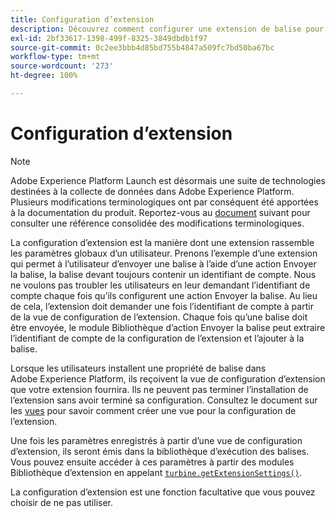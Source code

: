 ```yaml
---
title: Configuration d’extension
description: Découvrez comment configurer une extension de balise pour rassembler les paramètres globaux d’un utilisateur dans l’interface utilisateur de la collecte de données d’Adobe Experience Platform.
exl-id: 2bf33617-1398-499f-8325-3849dbdb1f97
source-git-commit: 0c2ee3bbb4d85bd755b4847a509fc7bd50ba67bc
workflow-type: tm+mt
source-wordcount: '273'
ht-degree: 100%

---
```


# Configuration d’extension

>[!NOTE]
>
>Adobe Experience Platform Launch est désormais une suite de technologies destinées à la collecte de données dans Adobe Experience Platform. Plusieurs modifications terminologiques ont par conséquent été apportées à la documentation du produit. Reportez-vous au [document](../term-updates.md) suivant pour consulter une référence consolidée des modifications terminologiques.

La configuration d’extension est la manière dont une extension rassemble les paramètres globaux d’un utilisateur. Prenons l’exemple d’une extension qui permet à l’utilisateur d’envoyer une balise à l’aide d’une action Envoyer la balise, la balise devant toujours contenir un identifiant de compte. Nous ne voulons pas troubler les utilisateurs en leur demandant l’identifiant de compte chaque fois qu’ils configurent une action Envoyer la balise. Au lieu de cela, l’extension doit demander une fois l’identifiant de compte à partir de la vue de configuration de l’extension. Chaque fois qu’une balise doit être envoyée, le module Bibliothèque d’action Envoyer la balise peut extraire l’identifiant de compte de la configuration de l’extension et l’ajouter à la balise.

Lorsque les utilisateurs installent une propriété de balise dans Adobe Experience Platform, ils reçoivent la vue de configuration d’extension que votre extension fournira. Ils ne peuvent pas terminer l’installation de l’extension sans avoir terminé sa configuration. Consultez le document sur les [vues](./web/views.md) pour savoir comment créer une vue pour la configuration de l’extension.

Une fois les paramètres enregistrés à partir dʼune vue de configuration dʼextension, ils seront émis dans la bibliothèque dʼexécution des balises. Vous pouvez ensuite accéder à ces paramètres à partir des modules Bibliothèque d’extension en appelant [`turbine.getExtensionSettings()`](./turbine.md#get-extension-settings).

La configuration d’extension est une fonction facultative que vous pouvez choisir de ne pas utiliser.
